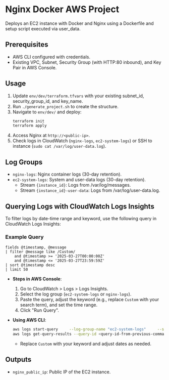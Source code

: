 # Nginx Docker AWS Project
Deploys an EC2 instance with Docker and Nginx using a Dockerfile and setup script executed via user_data.

## Prerequisites
- AWS CLI configured with credentials.
- Existing VPC, Subnet, Security Group (with HTTP:80 inbound), and Key Pair in AWS Console.

## Usage
1. Update `env/dev/terraform.tfvars` with your existing subnet_id, security_group_id, and key_name.
2. Run `./generate_project.sh` to create the structure.
3. Navigate to `env/dev/` and deploy:
   ```bash
   terraform init
   terraform apply
   ```
4. Access Nginx at `http://<public-ip>`.
5. Check logs in CloudWatch (`nginx-logs`, `ec2-system-logs`) or SSH to instance (`sudo cat /var/log/user-data.log`).

## Log Groups
- `nginx-logs`: Nginx container logs (30-day retention).
- `ec2-system-logs`: System and user-data logs (30-day retention).
  - Stream `{instance_id}`: Logs from /var/log/messages.
  - Stream `{instance_id}-user-data`: Logs from /var/log/user-data.log.

## Querying Logs with CloudWatch Logs Insights
To filter logs by date-time range and keyword, use the following query in CloudWatch Logs Insights:

### Example Query
```
fields @timestamp, @message
| filter @message like /Custom/
    and @timestamp >= '2025-03-27T00:00:00Z'
    and @timestamp <= '2025-03-27T23:59:59Z'
| sort @timestamp desc
| limit 50
```

- **Steps in AWS Console**:
  1. Go to CloudWatch > Logs > Logs Insights.
  2. Select the log group (`ec2-system-logs` or `nginx-logs`).
  3. Paste the query, adjust the keyword (e.g., replace `Custom` with your search term), and set the time range.
  4. Click "Run Query".

- **Using AWS CLI**:
  ```bash
  aws logs start-query     --log-group-name "ec2-system-logs"     --start-time 1743048000     --end-time 1743134399     --query-string "fields @timestamp, @message | filter @message like /Custom/ | sort @timestamp desc | limit 50"     --region us-east-1
  aws logs get-query-results --query-id <query-id-from-previous-command> --region us-east-1
  ```
  - Replace `Custom` with your keyword and adjust dates as needed.

## Outputs
- `nginx_public_ip`: Public IP of the EC2 instance.
